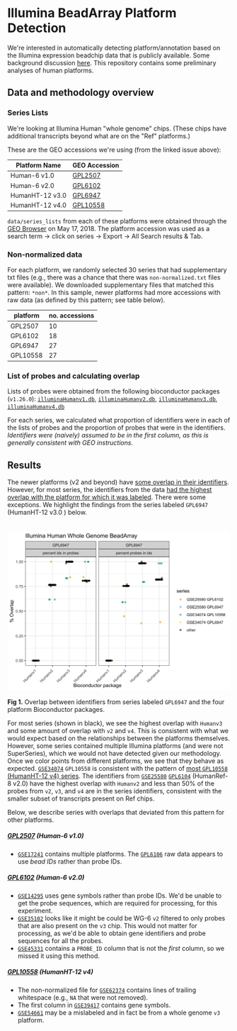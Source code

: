 # Illumina BeadArray Platform Detection

We're interested in automatically detecting platform/annotation based on the Illumina expression beadchip data that is publicly available. Some background discussion [here](https://github.com/AlexsLemonade/refinebio/issues/232). This repository contains some preliminary analyses of human platforms.

## Data and methodology overview

### Series Lists

We're looking at Illumina Human "whole genome" chips. (These chips have additional transcripts beyond what are on the "Ref" platforms.) 

These are the GEO accessions we're using (from the linked issue above):

| Platform Name | GEO Accession |
|----------------|-----------------|
| Human-6 v1.0 | [GPL2507](https://www.ncbi.nlm.nih.gov/geo/query/acc.cgi?acc=GPL2507) |
| Human-6 v2.0 | [GPL6102](https://www.ncbi.nlm.nih.gov/geo/query/acc.cgi?acc=GPL6102) |
| HumanHT-12 v3.0 | [GPL6947](https://www.ncbi.nlm.nih.gov/geo/query/acc.cgi?acc=GPL6947) |
| HumanHT-12 v4.0 | [GPL10558](https://www.ncbi.nlm.nih.gov/geo/query/acc.cgi?acc=GPL10558) |

`data/series_lists` from each of these platforms were obtained through the [GEO Browser](https://www.ncbi.nlm.nih.gov/geo/browse/?view=platforms&display=20) on May 17, 2018. The platform accession was used as a search term -> click on series -> Export -> All Search results & Tab. 

### Non-normalized data

For each platform, we randomly selected 30 series that had supplementary txt files (e.g., there was a chance that there was `non-normalized.txt` files were available). 
We downloaded supplementary files that matched this pattern: `*non*`.
In this sample, newer platforms had more accessions with raw data (as defined by this pattern; see table below).

| platform | no. accessions |
|----------|----------------|
|GPL2507 | 10 |
| GPL6102 | 18 |
| GPL6947 | 27 |
| GPL10558 | 27 |

### List of probes and calculating overlap

Lists of probes were obtained from the following bioconductor packages (`v1.26.0`): [`illuminaHumanv1.db`](https://bioconductor.org/packages/illuminaHumanv1.db/), [`illuminaHumanv2.db`](https://bioconductor.org/packages/illuminaHumanv2.db/), [`illuminaHumanv3.db`](https://bioconductor.org/packages/illuminaHumanv3.db/), [`illuminaHumanv4.db`](https://bioconductor.org/packages/illuminaHumanv4.db/)

For each series, we calculated what proportion of identifiers were in each of the lists of probes and the proportion of probes that were in the identifiers. _Identifiers were (naively) assumed to be in the first column, as this is generally consistent with GEO instructions._

## Results

The newer platforms (v2 and beyond) have [some overlap in their identifiers](https://github.com/jaclyn-taroni/beadarray-platform-detection/blob/master/plots/probes_list_venn.png). However, for most series, the identifiers from the data [had the highest overlap with the platform for which it was labeled](https://github.com/jaclyn-taroni/beadarray-platform-detection/blob/master/plots/ids_heatmap.png). There were some exceptions. 
We highlight the findings from the series labeled `GPL6947` (HumanHT-12 v3.0 ) below.
<br>
<br>
<br>
![](https://github.com/jaclyn-taroni/beadarray-platform-detection/blob/master/plots/GPL6947_jitter_highlight.png?raw=true)

**Fig 1.** Overlap between identifiers from series labeled `GPL6947` and the four platform Bioconductor packages. 


For most series (shown in black), we see the highest overlap with `Humanv3` and some amount of overlap with `v2` and `v4`.
This is consistent with what we would expect based on the relationships between the platforms themselves.
However, some series contained multiple Illumina platforms (and were not SuperSeries), which we would not have detected given our methodology. 
Once we color points from different platforms, we see that they behave as expected. [`GSE34074`](https://www.ncbi.nlm.nih.gov/geo/query/acc.cgi?acc=GSE34074) `GPL10558` is consistent with the pattern of [most `GPL10558` (HumanHT-12 v4) series](https://github.com/jaclyn-taroni/beadarray-platform-detection/blob/master/plots/GPL10558_jitter_highlight.png). 
The identifiers from [`GSE25580`](https://www.ncbi.nlm.nih.gov/geo/query/acc.cgi?acc=GSE25580) [`GPL6104`](https://www.ncbi.nlm.nih.gov/geo/query/acc.cgi?acc=GPL6104) (HumanRef-8 v2.0) have the highest overlap with `Humanv2` and less than 50% of the probes from `v2`, `v3`, and `v4` are in the series identifiers, consistent with the smaller subset of transcripts present on Ref chips.

Below, we describe series with overlaps that deviated from this pattern for other platforms.

##### [GPL2507](https://github.com/jaclyn-taroni/beadarray-platform-detection/blob/master/plots/GPL2507_jitter_highlight.png) (Human-6 v1.0)

* [`GSE17241`](https://www.ncbi.nlm.nih.gov/geo/query/acc.cgi?acc=GSE17241) contains multiple platforms. The [`GPL6106`](https://www.ncbi.nlm.nih.gov/geo/query/acc.cgi?acc=GPL6106) raw data appears to use _bead IDs_ rather than probe IDs.

##### [GPL6102](https://github.com/jaclyn-taroni/beadarray-platform-detection/blob/master/plots/GPL6102_jitter_highlight.png) (Human-6 v2.0)

* [`GSE14295`](https://www.ncbi.nlm.nih.gov/geo/query/acc.cgi?acc=GSE14295) uses gene symbols rather than probe IDs. We'd be unable to get the probe sequences, which are required for processing, for this experiment.
* [`GSE35102`](https://www.ncbi.nlm.nih.gov/geo/query/acc.cgi?acc=GSE35102) looks like it might be could be WG-6 `v2` filtered to only probes that are also present on the `v3` chip. This would not matter for processing, as we'd be able to obtain gene identifiers and probe sequences for all the probes.
* [`GSE45331`](https://www.ncbi.nlm.nih.gov/geo/query/acc.cgi?acc=GSE45331) contains a `PROBE_ID` column that is not the _first_ column, so we missed it using this method.

##### [GPL10558](https://github.com/jaclyn-taroni/beadarray-platform-detection/blob/master/plots/GPL10558_jitter_highlight.png) (HumanHT-12 v4)

* The non-normalized file for [`GSE62374`](https://www.ncbi.nlm.nih.gov/geo/query/acc.cgi?acc=GSE62374) contains lines of trailing whitespace (e.g., `NA` that were not removed).
* The first column in [`GSE39417`](https://www.ncbi.nlm.nih.gov/geo/query/acc.cgi?acc=GSE39417) contains gene symbols.
* [`GSE54661`](https://www.ncbi.nlm.nih.gov/geo/query/acc.cgi?acc=GSE54661) may be a mislabeled and in fact be from a whole genome `v3` platform.

